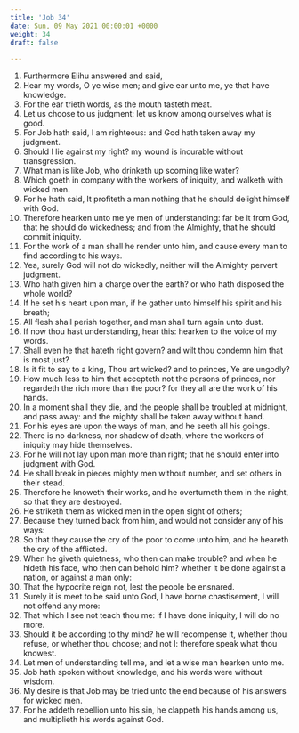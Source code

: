 ```yaml
---
title: 'Job 34'
date: Sun, 09 May 2021 00:00:01 +0000
weight: 34
draft: false
  
---
```


1. Furthermore Elihu answered and said,
2. Hear my words, O ye wise men; and give ear unto me, ye that have knowledge.
3. For the ear trieth words, as the mouth tasteth meat.
4. Let us choose to us judgment: let us know among ourselves what is good.
5. For Job hath said, I am righteous: and God hath taken away my judgment.
6. Should I lie against my right? my wound is incurable without transgression.
7. What man is like Job, who drinketh up scorning like water?
8. Which goeth in company with the workers of iniquity, and walketh with wicked men.
9. For he hath said, It profiteth a man nothing that he should delight himself with God.
10. Therefore hearken unto me ye men of understanding: far be it from God, that he should do wickedness; and from the Almighty, that he should commit iniquity.
11. For the work of a man shall he render unto him, and cause every man to find according to his ways.
12. Yea, surely God will not do wickedly, neither will the Almighty pervert judgment.
13. Who hath given him a charge over the earth? or who hath disposed the whole world?
14. If he set his heart upon man, if he gather unto himself his spirit and his breath;
15. All flesh shall perish together, and man shall turn again unto dust.
16. If now thou hast understanding, hear this: hearken to the voice of my words.
17. Shall even he that hateth right govern? and wilt thou condemn him that is most just?
18. Is it fit to say to a king, Thou art wicked? and to princes, Ye are ungodly?
19. How much less to him that accepteth not the persons of princes, nor regardeth the rich more than the poor? for they all are the work of his hands.
20. In a moment shall they die, and the people shall be troubled at midnight, and pass away: and the mighty shall be taken away without hand.
21. For his eyes are upon the ways of man, and he seeth all his goings.
22. There is no darkness, nor shadow of death, where the workers of iniquity may hide themselves.
23. For he will not lay upon man more than right; that he should enter into judgment with God.
24. He shall break in pieces mighty men without number, and set others in their stead.
25. Therefore he knoweth their works, and he overturneth them in the night, so that they are destroyed.
26. He striketh them as wicked men in the open sight of others;
27. Because they turned back from him, and would not consider any of his ways:
28. So that they cause the cry of the poor to come unto him, and he heareth the cry of the afflicted.
29. When he giveth quietness, who then can make trouble? and when he hideth his face, who then can behold him? whether it be done against a nation, or against a man only:
30. That the hypocrite reign not, lest the people be ensnared.
31. Surely it is meet to be said unto God, I have borne chastisement, I will not offend any more:
32. That which I see not teach thou me: if I have done iniquity, I will do no more.
33. Should it be according to thy mind? he will recompense it, whether thou refuse, or whether thou choose; and not I: therefore speak what thou knowest.
34. Let men of understanding tell me, and let a wise man hearken unto me.
35. Job hath spoken without knowledge, and his words were without wisdom.
36. My desire is that Job may be tried unto the end because of his answers for wicked men.
37. For he addeth rebellion unto his sin, he clappeth his hands among us, and multiplieth his words against God.
